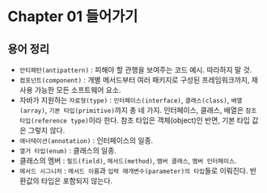 # Chapter 01 들어가기

## 용어 정리
- ```안티패턴(antipattern)``` : 피해야 할 관행을 보여주는 코드 예시. 따라하지 말 것.
- ```컴포넌트(component)``` : 개별 메서드부터 여러 패키지로 구성된 프레임워크까지, 재사용 가능한 모든 소프트웨어 요소.
- 자바가 지원하는 ```자료형(type)``` : ```인터페이스(interface)```, ```클래스(class)```, ```배열(array)```, ```기본 타입(primitive)```까지 총 네 가지. 인터페이스, 클래스, 배열은 ```참조 타입(reference type)```이라 한다. 참조 타입은 객체(object)인 반면, 기본 타입 값은 그렇지 않다.
- ```애너테이션(annotation)``` : 인터페이스의 일종.
- ```열거 타입(enum)``` : 클래스의 일종.
- 클래스의 멤버 : ```필드(field)```, ```메서드(method)```, ```멤버 클래스```, ```멤버 인터페이스```.
- ```메서드 시그니처``` : ```메서드 이름```과 ```입력 매개변수(parameter)의 타입```들로 이뤄진다. 반환값의 타입은 포함되지 않는다.
